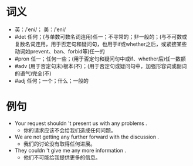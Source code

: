 # 词义
- 英：/ˈeni/； 美：/ˈeni/
- #det 任何；(与单数可数名词连用)任一；不寻常的；非一般的；(与不可数或复数名词连用，用于否定句和疑问句，也用于if或whether之后，或紧接某些动词如prevent、ban、forbid等)任一的
- #pron 任一；任何一些；(用于否定句和疑问句中或if、whether后)任一数额
- #adv (用于否定句末)根本(不)；(用于否定句或疑问句中，加强形容词或副词的语气)完全(不)
- #adj 任何；一个；什么；一般的
# 例句
- Your request shouldn 't present us with any problems .
	- 你的请求应该不会给我们造成任何问题。
- We are not getting any further forward with the discussion .
	- 我们的讨论没有取得任何进展。
- They couldn 't give me any more information .
	- 他们不可能给我提供更多的信息。

